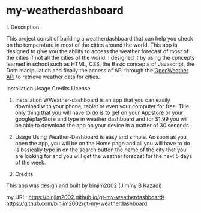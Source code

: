 # my-weatherdashboard

I. Description

This project consit of building a weatherdashboard that can help you check on the temperature in most of the cities around the world.
This app is designed to give you the ability to access the weather forecast of most of the cities if not all the cities of the world. I designed it by using the concepts learned in school such as HTML, CSS, the Basic concepts of Javascript, the Dom manipulation and finally the access of API through the [OpenWeather API](https://openweathermap.org/api) to retrieve weather data for cities.


Installation
Usage
Credits
License

1. Installation
WWeather-dashboard is an app that you can easily download with your phone, tablet or even your computer for free.
THe only thing that you will have to do is to get on your Appstore or your googleplayStore and type in weather dashboard and for $1.99 you will be able to download the app on your device in a matter of 30 seconds.

2. Usage
Using Weather-Dashboard is easy and simple. As soon as you open the app, you will be on the Home page and all you will have to do is basically type in on the search button the name of the city that you are looking for and you will get the weather forecast for the next 5 days of the week.

3. Credits

This app was design and built by binjim2002 (Jimmy B Kazadi)

my URL:   https://binjim2002.github.io/gt-my-weatherdashboard/
 https://github.com/binjim2002/gt-my-weatherdashboard
 